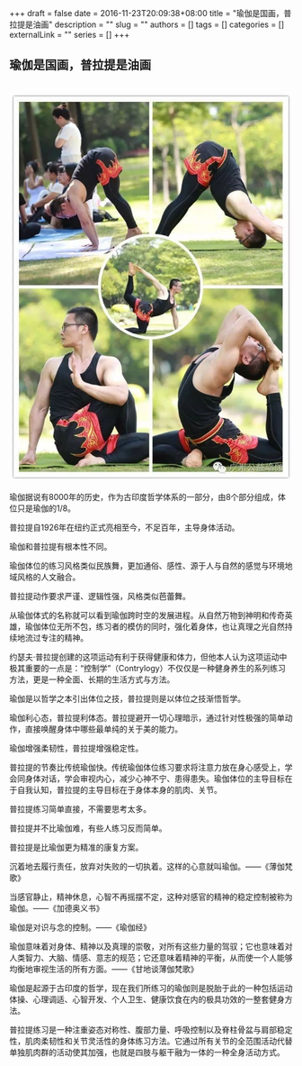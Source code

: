 +++
draft = false
date = 2016-11-23T20:09:38+08:00
title = "瑜伽是国画，普拉提是油画"
description = ""
slug = ""
authors = []
tags = []
categories = []
externalLink = ""
series = []
+++

## **瑜伽是国画，普拉提是油画**



​                 ![](https://raw.githubusercontent.com/lshcool/pic/master/202112141844583.jpg)        



瑜伽据说有8000年的历史，作为古印度哲学体系的一部分，由8个部分组成，体位只是瑜伽的1/8。

普拉提自1926年在纽约正式亮相至今，不足百年，主导身体活动。

瑜伽和普拉提有根本性不同。

瑜伽体位的练习风格类似民族舞，更加通俗、感性、源于人与自然的感觉与环境地域风格的人文融合。

普拉提动作要求严谨、逻辑性强，风格类似芭蕾舞。

从瑜伽体式的名称就可以看到瑜伽跨时空的发展进程。从自然万物到神明和传奇英雄，瑜伽体位无所不包，练习者的模仿的同时，强化着身体，也让真理之光自然持续地流过专注的精神。

约瑟夫·普拉提创建的这项运动有利于获得健康和体力，但他本人认为这项运动中极其重要的一点是：“控制学”（Contrylogy）不仅仅是一种健身养生的系列练习方法，更是一种全面、长期的生活方式与方法。

瑜伽是以哲学之本引出体位之技，普拉提则是以体位之技渐悟哲学。

瑜伽利心态，普拉提利体态。普拉提避开一切心理暗示，通过针对性极强的简单动作，直接唤醒身体中哪些最单纯的关于美的能力。

瑜伽增强柔韧性，普拉提增强稳定性。

普拉提的节奏比传统瑜伽快。传统瑜伽体位练习要求将注意力放在身心感受上，学会同身体对话，学会审视内心，减少心神不宁、患得患失。瑜伽体位的主导目标在于自我认知，普拉提的主导目标在于身体本身的肌肉、关节。

普拉提练习简单直接，不需要思考太多。

普拉提并不比瑜伽难，有些人练习反而简单。

普拉提是比瑜伽更为精准的康复方案。

沉着地去履行责任，放弃对失败的一切执着。这样的心意就叫瑜伽。——《薄伽梵歌》

当感官静止，精神休息，心智不再摇摆不定，这种对感官的精神的稳定控制被称为瑜伽。——《加德奥义书》

瑜伽是对识与念的控制。——《瑜伽经》

瑜伽意味着对身体、精神以及真理的崇敬，对所有这些力量的驾驭；它也意味着对人类智力、大脑、情感、意志的规范；它还意味着精神的平衡，从而使一个人能够均衡地审视生活的所有方面。——《甘地谈薄伽梵歌》

瑜伽是起源于古印度的哲学，现在我们所练习的瑜伽则是脱胎于此的一种包括运动体操、心理调适、心智开发、个人卫生、健康饮食在内的极具功效的一整套健身方法。

普拉提练习是一种注重姿态对称性、腹部力量、呼吸控制以及脊柱骨盆与肩部稳定性，肌肉柔韧性和关节灵活性的身体练习方法。它通过所有关节的全范围活动代替单独肌肉群的活动使其加强，也就是四肢与躯干融为一体的一种全身活动方式。